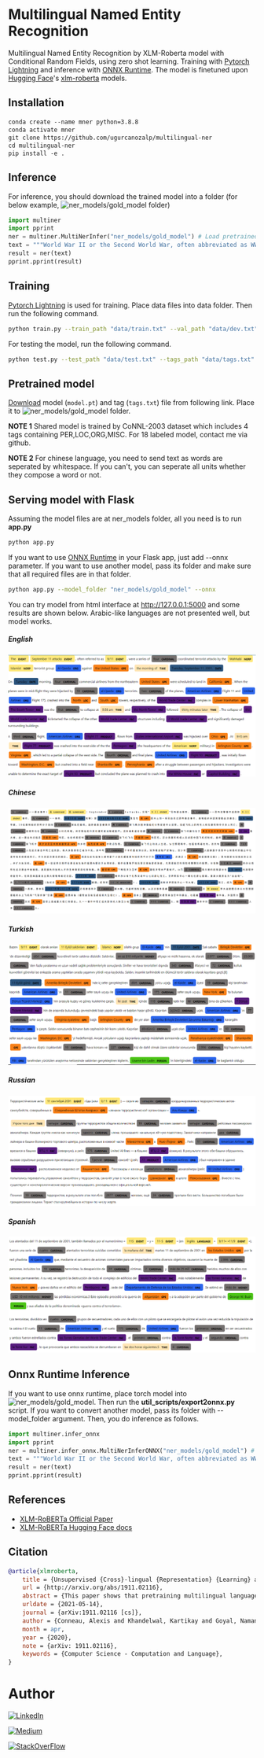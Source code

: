 # Multilingual Named Entity Recognition
Multilingual Named Entity Recognition by XLM-Roberta model with Conditional Random Fields, using zero shot learning. Training with [Pytorch Lightning](https://www.pytorchlightning.ai/) and inference with [ONNX Runtime](https://www.onnxruntime.ai/). The model is finetuned upon [Hugging Face](https://huggingface.co/)'s [xlm-roberta](https://huggingface.co/xlm-roberta-base) models.

## Installation
```
conda create --name mner python=3.8.8
conda activate mner
git clone https://github.com/ugurcanozalp/multilingual-ner
cd multilingual-ner
pip install -e .
```

## Inference
For inference, you should download the trained model into a folder (for below example, 
![ner_models/gold_model](/ner_models/gold_model) folder)
```python
import multiner
import pprint
ner = multiner.MultiNerInfer("ner_models/gold_model") # Load pretrained model.
text = """World War II or the Second World War, often abbreviated as WWII or WW2, was a global war that lasted from 1939 to 1945. It involved the vast majority of the world's countries—including all the great powers—forming two opposing military alliances: the Allies and the Axis. In a state of total war, directly involving more than 100 million personnel from more than 30 countries, the major participants threw their entire economic, industrial, and scientific capabilities behind the war effort, blurring the distinction between civilian and military resources. World War II was the deadliest conflict in human history, resulting in 70 to 85 million fatalities, with more civilians than military personnel killed. Tens of millions of people died due to genocides (including the Holocaust), premeditated death from starvation, massacres, and disease. Aircraft played a major role in the conflict, including in strategic bombing of population centres, the development of nuclear weapons, and the only two uses of such in war. """
result = ner(text)
pprint.pprint(result)
```

## Training
[Pytorch Lightning](https://www.pytorchlightning.ai/) is used for training. Place data files into data folder. Then run the following command.
```bash
python train.py --train_path "data/train.txt" --val_path "data/dev.txt" --test_path "data/test.txt" --tags_path "data/tags.txt" --gpus 1
```
For testing the model, run the following command.
```bash
python test.py --test_path "data/test.txt" --tags_path "data/tags.txt" --gpus 1
```

## Pretrained model
[Download](https://drive.google.com/drive/folders/1JMNN9TJWd2oPAl8db1PX-VvXmZMw9h0z?usp=sharing) model (`model.pt`) and tag (`tags.txt`) file from following link. Place it to ![ner_models/gold_model](/ner_models/gold_model) folder. 

**NOTE 1**
Shared model is trained by CoNNL-2003 dataset which includes 4 tags containing PER,LOC,ORG,MISC. For 18 labeled model, contact me via github.

**NOTE 2**
 For chinese language, you need to send text as words are seperated by whitespace. If you can't, you can seperate all units whether they compose a word or not.

## Serving model with Flask
Assuming the model files are at ner_models folder, all you need is to run **app.py**
```bash
python app.py
```

If you want to use [ONNX Runtime](https://www.onnxruntime.ai/) in your Flask app, just add --onnx parameter. If you want to use another model, pass its folder and make sure that all required files are in that folder.

```bash
python app.py --model_folder "ner_models/gold_model" --onnx 
```

You can try model from html interface at http://127.0.0.1:5000 and some results are shown below. Arabic-like languages are not presented well, but model works. 
##### English
![English](resources/en.png)
##### Chinese
![Chinese](resources/zh.png)
##### Turkish
![Turkish](resources/tr.png)
##### Russian
![Russian](resources/ru.png)
##### Spanish
![Spanish](resources/es.png)

## Onnx Runtime Inference
If you want to use onnx runtime, place torch model into ![ner_models/gold_model](/ner_models/gold_model). Then run the **util_scripts/export2onnx.py** script. If you want to convert another model, pass its folder with --model_folder argument. Then, you do inference as follows.

```python
import multiner.infer_onnx
import pprint
ner = multiner.infer_onnx.MultiNerInferONNX("ner_models/gold_model") # Load pretrained model.
text = """World War II or the Second World War, often abbreviated as WWII or WW2, was a global war that lasted from 1939 to 1945. It involved the vast majority of the world's countries—including all the great powers—forming two opposing military alliances: the Allies and the Axis. In a state of total war, directly involving more than 100 million personnel from more than 30 countries, the major participants threw their entire economic, industrial, and scientific capabilities behind the war effort, blurring the distinction between civilian and military resources. World War II was the deadliest conflict in human history, resulting in 70 to 85 million fatalities, with more civilians than military personnel killed. Tens of millions of people died due to genocides (including the Holocaust), premeditated death from starvation, massacres, and disease. Aircraft played a major role in the conflict, including in strategic bombing of population centres, the development of nuclear weapons, and the only two uses of such in war. """
result = ner(text)
pprint.pprint(result)
```

## References
- [XLM-RoBERTa Official Paper](https://arxiv.org/pdf/1911.02116.pdf)
- [XLM-RoBERTa Hugging Face docs](https://huggingface.co/transformers/model_doc/xlmroberta.html)

## Citation

```bibtex
@article{xlmroberta,
	title = {Unsupervised {Cross}-lingual {Representation} {Learning} at {Scale}},
	url = {http://arxiv.org/abs/1911.02116},
	abstract = {This paper shows that pretraining multilingual language models at scale leads to significant performance gains for a wide range of cross-lingual transfer tasks. We train a Transformer-based masked language model on one hundred languages, using more than two terabytes of filtered CommonCrawl data. Our model, dubbed XLM-R, significantly outperforms multilingual BERT (mBERT) on a variety of cross-lingual benchmarks, including +14.6\% average accuracy on XNLI, +13\% average F1 score on MLQA, and +2.4\% F1 score on NER. XLM-R performs particularly well on low-resource languages, improving 15.7\% in XNLI accuracy for Swahili and 11.4\% for Urdu over previous XLM models. We also present a detailed empirical analysis of the key factors that are required to achieve these gains, including the trade-offs between (1) positive transfer and capacity dilution and (2) the performance of high and low resource languages at scale. Finally, we show, for the first time, the possibility of multilingual modeling without sacrificing per-language performance; XLM-R is very competitive with strong monolingual models on the GLUE and XNLI benchmarks. We will make our code, data and models publicly available.},
	urldate = {2021-05-14},
	journal = {arXiv:1911.02116 [cs]},
	author = {Conneau, Alexis and Khandelwal, Kartikay and Goyal, Naman and Chaudhary, Vishrav and Wenzek, Guillaume and Guzmán, Francisco and Grave, Edouard and Ott, Myle and Zettlemoyer, Luke and Stoyanov, Veselin},
	month = apr,
	year = {2020},
	note = {arXiv: 1911.02116},
	keywords = {Computer Science - Computation and Language},
}
```

# Author

[![LinkedIn](https://img.shields.io/badge/LinkedIn-0077B5?style=for-the-badge&logo=linkedin&logoColor=white)](https://www.linkedin.com/in/ugurcanozalp/)

[![Medium](https://img.shields.io/badge/Medium-12100E?style=for-the-badge&logo=medium&logoColor=white)](https://medium.com/@ugurcanozalp)

[![StackOverFlow](https://img.shields.io/badge/Stack_Overflow-FE7A16?style=for-the-badge&logo=stack-overflow&logoColor=white)](https://stackoverflow.com/users/11985314/u%c4%9fur-can-%c3%96zalp)
